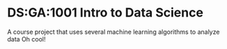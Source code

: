 # DS:GA:1001 Intro to Data Science
A course project that uses several machine learning algorithms to analyze data
Oh cool!
